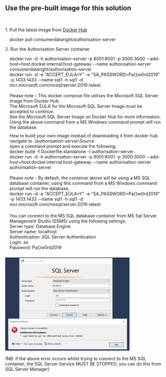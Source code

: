 <h2>Use the pre-built image for this solution</h2>

<br />
<p>1. Pull the latest image from <a href="https://hub.docker.com/r/consumerdataright/authorisation-server" title="Download the container from docker hub here" alt="Download the container from docker hub here">Docker Hub</a></p>

<span style="display:inline-block;margin-left:1em;">
	docker pull consumerdataright/authorisation-server
</span>

<br />
<p>2. Run the Authorisation Server container</p>

<span style="display:inline-block;margin-left:1em;">
	docker run -d -h authorisation-server -p 8001:8001 -p 3000:3000 --add-host=host.docker.internal:host-gateway --name authorisation-server consumerdataright/authorisation-server<br \>
	docker run -d -e "ACCEPT_EULA=Y" -e "SA_PASSWORD=Pa{}w0rd2019" -p 1433:1433 --name sql1 -h sql1 -d mcr.microsoft.com/mssql/server:2019-latest
	<br \><br \>
	Please note - This docker compose file utilises the Microsoft SQL Server Image from Docker Hub.<br \>
	The Microsoft EULA for the Microsoft SQL Server Image must be accepted to continue.<br \>
	See the Microsoft SQL Server Image on Docker Hub for more information.<br \>
	Using the above command from a MS Windows command prompt will run the database.<br \>
</span>

<br />

<span style="display:inline-block;margin-left:1em;margin-top:10px;margin-bottom:10px;">
	How to build your own image instead of downloading it from docker hub.<br \>
	navigate to .\authorisation-server\Source<br \>
	open a command prompt and execute the following;<br \>
	docker build -f Dockerfile.standalone -t authorisation-server .<br \>	
	docker run -d -h authorisation-server -p 8001:8001 -p 3000:3000 --add-host=host.docker.internal:host-gateway --name authorisation-server authorisation-server<br \><br \>	
	Please note - By default, the container above will be using a MS SQL database container, using this command from a MS Windows command prompt will run the database,<br \> 
	docker run -d -e "ACCEPT_EULA=Y" -e "SA_PASSWORD=Pa{}w0rd2019" -p 1433:1433 --name sql1 -h sql1 -d mcr.microsoft.com/mssql/server:2019-latest
</span>

<span style="display:inline-block;margin-left:1em;margin-top:10px;margin-bottom:10px;">
	You can connect to the MS SQL database container from MS Sql Server Management Studio (SSMS) using
	the following settings; <br />
	Server type: Database Engine <br />
	Server name: localhost <br />
	Authentication: SQL Server Authentication <br />
	Login: sa <br />
	Password: Pa{}w0rd2019 <br />
</span>
<br />

[<img src="./images/ssms-login-error.png" height='300' width='400' alt="SSMS Login Error"/>](./images/ssms-login-error.png)

<p>
	(NB: if the above error occurs whilst trying to connect to the MS SQL container, the SQL Server Service MUST BE STOPPED, you can do this from SQL Server Manager)
</p>